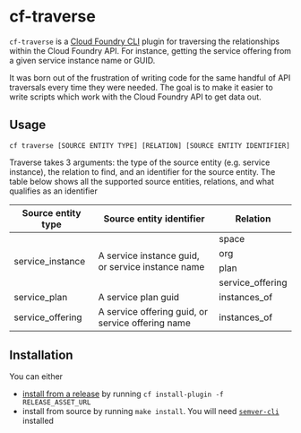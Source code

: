 # cf-traverse

`cf-traverse` is a [Cloud Foundry CLI](https://github.com/cloudfoundry/cli) plugin for traversing the relationships within
the Cloud Foundry API. For instance, getting the service offering from a given service instance name or GUID.

It was born out of the frustration of writing code for the same handful of API traversals every time they were needed. The
goal is to make it easier to write scripts which work with the Cloud Foundry API to get data out.

## Usage

```
cf traverse [SOURCE ENTITY TYPE] [RELATION] [SOURCE ENTITY IDENTIFIER] 
```

Traverse takes 3 arguments: the type of the source entity (e.g. service instance), the relation to find, and an identifier 
for the source entity. The table below shows all the supported source entities, relations, and what qualifies as an identifier

<table>
    <thead>
        <tr>
            <th>Source entity type</th>
            <th>Source entity identifier</th>
            <th>Relation</th>
        </tr>    
    </thead>
    <tbody>
        <!-- Service instance -->
        <tr>
            <td rowspan="5">service_instance</td>
            <td rowspan="5">A service instance guid, or service instance name</td>
        </tr>
        <tr><td>space</td></tr>
        <tr><td>org</td></tr>
        <tr><td>plan</td></tr>
        <tr><td>service_offering</td></tr>
        <!-- Service plan -->
        <tr>
            <td rowspan="2">service_plan</td>
            <td rowspan="2">A service plan guid</td>
        </tr>
        <tr><td>instances_of</td></tr>
        <!-- Service offering -->
        <tr>
            <td rowspan="2">service_offering</td>
            <td rowspan="2">A service offering guid, or service offering name</td>
        </tr>
        <tr><td>instances_of</td></tr>
    </tbody>
</table>

## Installation
You can either 

* [install from a release](https://github.com/AP-Hunt/cf-traverse/releases) by running `cf install-plugin -f RELEASE_ASSET_URL`  
* install from source by running `make install`. You will need [`semver-cli`](https://github.com/davidrjonas/semver-cli) installed

